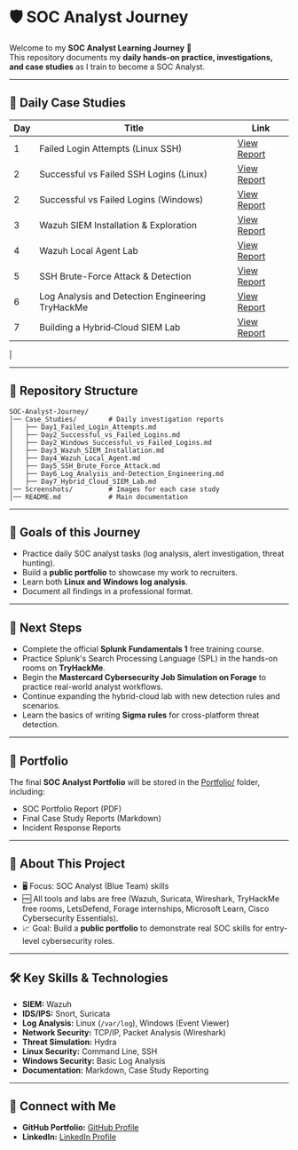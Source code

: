 # 🛡️ SOC Analyst Journey

Welcome to my **SOC Analyst Learning Journey** 🚀  
This repository documents my **daily hands-on practice, investigations, and case studies** as I train to become a SOC Analyst.

---

## 📅 Daily Case Studies

| Day | Title | Link |
|-----|-----------------------------|-------------------------------------------------------------|
| 1   | Failed Login Attempts (Linux SSH) | [View Report](Case_Studies/Day1_Failed_SSH_Logins.md) |
| 2   | Successful vs Failed SSH Logins (Linux) | [View Report](Case_Studies/Day2_Successful_vs_Failed_Logins.md) |
| 2   | Successful vs Failed Logins (Windows) | [View Report](Case_Studies/Day2_Windows_Successful_vs_Failed_Logins.md) |
| 3   | Wazuh SIEM Installation & Exploration | [View Report](Case_Studies/Day3_Wazuh_SIEM_Installation.md) |
| 4   | Wazuh Local Agent Lab | [View Report](Case_Studies/Day4_Wazuh_Local_Agent.md) |
| 5   | SSH Brute-Force Attack & Detection | [View Report](Case_Studies/Day5_SSH_Brute_Force_Attack.md) |
| 6   | Log Analysis and Detection Engineering TryHackMe | [View Report](Case_Studies/Day6_Log_Analysis_and_Detection_Engineering.md)
| 7   | Building a Hybrid‑Cloud SIEM Lab | [View Report](Case_Studies/Day7_Hybrid_Cloud_SIEM_Lab.md)
|

---

## 📂 Repository Structure
```
SOC-Analyst-Journey/
│── Case_Studies/        # Daily investigation reports
│   ├── Day1_Failed_Login_Attempts.md
│   ├── Day2_Successful_vs_Failed_Logins.md
│   ├── Day2_Windows_Successful_vs_Failed_Logins.md
│   ├── Day3_Wazuh_SIEM_Installation.md
│   ├── Day4_Wazuh_Local_Agent.md
│   ├── Day5_SSH_Brute_Force_Attack.md
│   ├── Day6_Log_Analysis_and-Detection_Engineering.md
│   ├── Day7_Hybrid_Cloud_SIEM_Lab.md
│── Screenshots/         # Images for each case study
│── README.md            # Main documentation
```

---

## 🎯 Goals of this Journey
- Practice daily SOC analyst tasks (log analysis, alert investigation, threat hunting).  
- Build a **public portfolio** to showcase my work to recruiters.  
- Learn both **Linux and Windows log analysis**.  
- Document all findings in a professional format.

---

## 📌 Next Steps
- Complete the official **Splunk Fundamentals 1** free training course.
- Practice Splunk's Search Processing Language (SPL) in the hands-on rooms on **TryHackMe**.
- Begin the **Mastercard Cybersecurity Job Simulation on Forage** to practice real-world analyst workflows.
- Continue expanding the hybrid-cloud lab with new detection rules and scenarios.
- Learn the basics of writing **Sigma rules** for cross-platform threat detection.


---

## 📑 Portfolio
The final **SOC Analyst Portfolio** will be stored in the [Portfolio/](Portfolio) folder, including:  
- SOC Portfolio Report (PDF)  
- Final Case Study Reports (Markdown)  
- Incident Response Reports  

---

## 📌 About This Project
- 🖥️ Focus: SOC Analyst (Blue Team) skills  
- 🆓 All tools and labs are free (Wazuh, Suricata, Wireshark, TryHackMe free rooms, LetsDefend, Forage internships, Microsoft Learn, Cisco Cybersecurity Essentials).  
- 📈 Goal: Build a **public portfolio** to demonstrate real SOC skills for entry-level cybersecurity roles.  

---

## 🛠️ Key Skills & Technologies
- **SIEM:** Wazuh  
- **IDS/IPS:** Snort, Suricata  
- **Log Analysis:** Linux (`/var/log`), Windows (Event Viewer)  
- **Network Security:** TCP/IP, Packet Analysis (Wireshark)  
- **Threat Simulation:** Hydra  
- **Linux Security:** Command Line, SSH  
- **Windows Security:** Basic Log Analysis  
- **Documentation:** Markdown, Case Study Reporting  

---

## 🔗 Connect with Me
- **GitHub Portfolio:** [GitHub Profile](https://github.com/ShakiUllah/)  
- **LinkedIn:** [LinkedIn Profile](https://www.linkedin.com/in/shakir-ullah-161273377/)  
